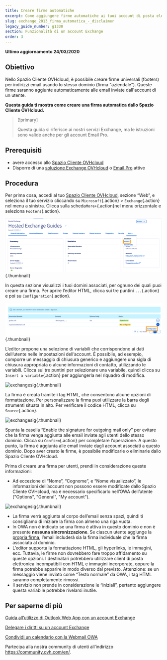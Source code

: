 ```yaml
---
title: Creare firme automatiche
excerpt: Come aggiungere firme automatiche ai tuoi account di posta elettronica
slug: exchange_2013_firma_automatica_-_disclaimer
legacy_guide_number: g1330
section: Funzionalità di un account Exchange
order: 3
---
```


**Ultimo aggiornamento 24/03/2020**


## Obiettivo

Nello Spazio Cliente OVHcloud, è possibile creare firme universali (footers) per indirizzi email usando lo stesso dominio (firma "aziendale"). Queste firme saranno aggiunte automaticamente alle email inviate dall'account di un utente.

**Questa guida ti mostra come creare una firma automatica dallo Spazio Cliente OVHcloud.**

> [!primary]
>
> Questa guida si riferisce ai nostri servizi Exchange, ma le istruzioni sono valide anche per gli account Email Pro.
>


## Prerequisiti

- avere accesso allo [Spazio Cliente OVHcloud](https://www.ovh.com/auth/?action=gotomanager&from=https://www.ovh.it/&ovhSubsidiary=it)
- Disporre di una [soluzione Exchange OVHcloud](https://www.ovhcloud.com/it/emails/hosted-exchange/) o [Email Pro](https://www.ovhcloud.com/it/emails/email-pro/) attive 


## Procedura


Per prima cosa, accedi al tuo [Spazio Cliente OVHcloud](https://www.ovh.com/auth/?action=gotomanager&from=https://www.ovh.it/&ovhSubsidiary=it), sezione “Web”, e seleziona il tuo servizio cliccando su `Microsoft`{.action} > `Exchange`{.action} nel menu a sinistra. Clicca sulla scheda`More+`{.action}nel menu orizzontale e seleziona `Footers`{.action}.

![exchangesig](images/exchange-footer-step1.png){.thumbnail}

In questa sezione visualizzi i tuoi domini associati, per ognuno dei quali puoi creare una firma. Per aprire l’editor HTML, clicca sui tre puntini `...`{.action} e poi su `Configuration`{.action}.

![exchangesig](images/exchange-footer-step2.png){.thumbnail}

L’editor propone una selezione di variabili che corrispondono ai dati dell’utente nelle impostazioni dell’account. È possibile, ad esempio, comporre un messaggio di chiusura generico e aggiungere una sigla di chiusura appropriata o alcune informazioni di contatto, utilizzando le variabili. Clicca sui tre puntini per selezionare una variabile, quindi clicca su `Insert a variable`{.action} per aggiungerla nel riquadro di modifica.

![exchangesig](images/exchange-footer-step3aag.gif){.thumbnail}

La firma è creata tramite i tag HTML, che consentono alcune opzioni di formattazione. Per personalizzare la firma puoi utilizzare la barra degli strumenti situata in alto. Per verificare il codice HTML, clicca su `Source`{.action}.
 
![exchangesig](images/exchange-footer-step4.png){.thumbnail}

Spunta la casella “Enable the signature for outgoing mail only” per evitare che la firma venga aggiunta alle email inviate agli utenti dello stesso dominio. Clicca su `Confirm`{.action} per completare l’operazione. A questo punto, la firma è aggiunta alle email inviate dagli account associati a questo dominio. Dopo aver creato le firme, è possibile modificarle o eliminarle dallo Spazio Cliente OVHcloud.

Prima di creare una firma per utenti, prendi in considerazione queste informazioni:

- Ad eccezione di “Nome”, “Cognome”, e “Nome visualizzato”, le informazioni dell’account non possono essere modificate dallo Spazio Cliente OVHcloud, ma è necessario specificarlo nell’OWA dell’utente ("Options", "General", "My account").

![exchangesig](images/exchange-footer-step5.png){.thumbnail}

- La firma verrà aggiunta al corpo dell’email senza spazi, quindi ti consigliamo di iniziare la firma con almeno una riga vuota.
- In OWA non è indicato se una firma è attiva in questo dominio e non è presente **nessuna sincronizzazione**. Se ciascun utente aggiunge la [propria firma](../exchange_2016_guida_allutilizzo_di_outlook_web_app/#aggiungere-una-firma), l’email includerà sia la firma individuale che la firma associata al dominio.
- L’editor supporta la formattazione HTML, gli hyperlinks, le immagini, ecc. Tuttavia, le firme non dovrebbero fare troppo affidamento su queste opzioni. I destinatari potrebbero utilizzare client di posta elettronica incompatibili con HTML e immagini incorporate, oppure la firma potrebbe apparire in modo diverso dal previsto. Attenzione: se un messaggio viene inviato come “Testo normale” da OWA, i tag HTML saranno completamente rimossi.
- Il servizio non prende in considerazione le “iniziali”, pertanto aggiungere questa variabile potrebbe rivelarsi inutile.

## Per saperne di più

[Guida all’utilizzo di Outlook Web App con un account Exchange](../exchange_2016_guida_allutilizzo_di_outlook_web_app)

[Delegare i diritti su un account Exchange](../exchange_2013_assegna_i_diritti_full_access_a_un_account)

[Condividi un calendario con la Webmail OWA](../exchange_2016_condividi_un_calendario_con_la_webmail_owa)

Partecipa alla nostra community di utenti all’indirizzo <https://community.ovh.com/en/>.
